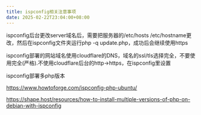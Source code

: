 ```yaml
---
title: ispconfig相关注意事项
date: 2025-02-22T23:04:00+08:00
---
```

ispconfig后台更改server域名后，需要把服务器的/etc/hosts /etc/hostname更改，然后在ispconfig文件夹运行php -q update.php，成功后会继续使用https

ispconfig部署的网站域名使用cloudflare的DNS，域名的ssl/tls选择完全，不要使用完全(严格).不使用cloudflare后台的http->https，在ispconfig里设置

ispconfig部署多php版本

https://www.howtoforge.com/ispconfig-php-ubuntu/

https://shape.host/resources/how-to-install-multiple-versions-of-php-on-debian-with-ispconfig
